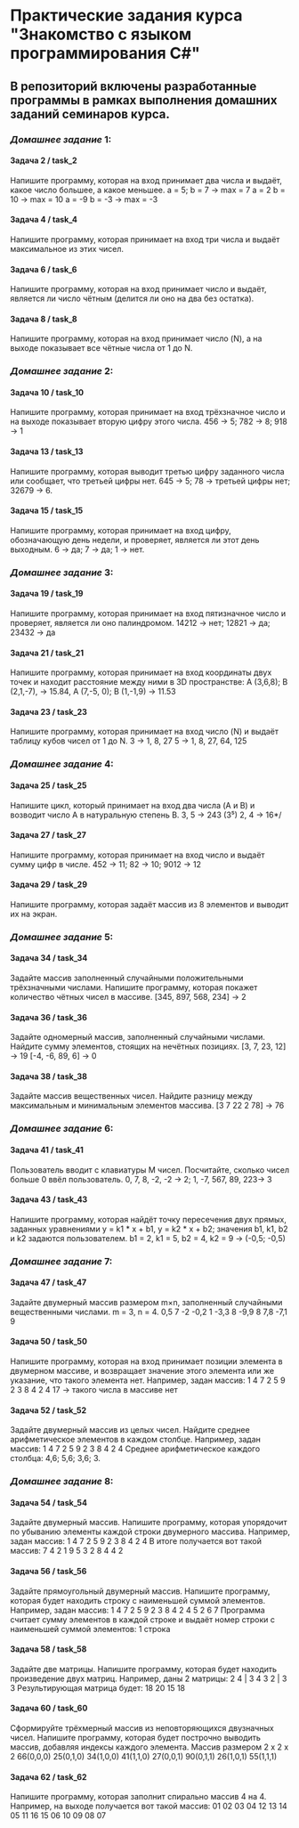 # Практические задания курса "**Знакомство с языком программирования С#**"
## В репозиторий включены разработанные программы в рамках выполнения домашних заданий семинаров курса.
### *Домашнее задание* 1:
#### Задача 2 / task_2
Напишите программу, которая на вход принимает два числа и выдаёт, какое число большее, а какое меньшее.
a = 5; b = 7 -> max = 7
a = 2 b = 10 -> max = 10
a = -9 b = -3 -> max = -3
#### Задача 4 / task_4
Напишите программу, которая принимает на вход три числа и выдаёт максимальное из этих чисел.
#### Задача 6 / task_6
Напишите программу, которая на вход принимает 
число и выдаёт, является ли число чётным (делится ли оно на два без остатка).
#### Задача 8 / task_8
Напишите программу, которая на вход принимает число (N), а на выходе показывает все чётные числа от 1 до N.
### *Домашнее задание* 2:
#### Задача 10 / task_10
Напишите программу, которая принимает на вход трёхзначное число
и на выходе показывает вторую цифру этого числа.
456 -> 5; 782 -> 8; 918 -> 1
#### Задача 13 / task_13
Напишите программу, которая выводит третью цифру заданного числа или сообщает, что третьей цифры нет.
645 -> 5; 78 -> третьей цифры нет; 32679 -> 6.
#### Задача 15 / task_15
Напишите программу, которая принимает на вход цифру, обозначающую день недели, и проверяет, является ли этот день выходным.
6 -> да; 7 -> да; 1 -> нет.
### *Домашнее задание* 3:
#### Задача 19 / task_19
Напишите программу, которая принимает на вход пятизначное число и проверяет, является ли оно палиндромом. 14212 -> нет; 12821 -> да; 23432 -> да
#### Задача 21 / task_21
Напишите программу, которая принимает на вход координаты двух точек и находит расстояние между ними в 3D пространстве: A (3,6,8); B (2,1,-7), -> 15.84, A (7,-5, 0); B (1,-1,9) -> 11.53
#### Задача 23 / task_23
Напишите программу, которая принимает на вход число (N) и выдаёт таблицу кубов чисел от 1 до N.
3 -> 1, 8, 27
5 -> 1, 8, 27, 64, 125
### *Домашнее задание* 4:
#### Задача 25 / task_25
Напишите цикл, который принимает на вход два числа (A и B) и возводит число A в натуральную степень B.
3, 5 -> 243 (3⁵)
2, 4 -> 16*/
#### Задача 27 / task_27
Напишите программу, которая принимает на вход число и выдаёт сумму цифр в числе.
452 -> 11; 82 -> 10; 9012 -> 12
#### Задача 29 / task_29
Напишите программу, которая задаёт массив из 8 элементов и выводит их на экран.
### *Домашнее задание* 5:
#### Задача 34 / task_34
Задайте массив заполненный случайными положительными трёхзначными числами. Напишите программу, которая покажет количество чётных чисел в массиве.
[345, 897, 568, 234] -> 2
#### Задача 36 / task_36
Задайте одномерный массив, заполненный случайными числами. Найдите сумму элементов, стоящих на нечётных позициях.
[3, 7, 23, 12] -> 19
[-4, -6, 89, 6] -> 0
#### Задача 38 / task_38
Задайте массив вещественных чисел. Найдите разницу между максимальным и минимальным элементов массива.
[3 7 22 2 78] -> 76
### *Домашнее задание* 6:
#### Задача 41 / task_41
Пользователь вводит с клавиатуры M чисел. Посчитайте, сколько чисел больше 0 ввёл пользователь.
0, 7, 8, -2, -2 -> 2; 1, -7, 567, 89, 223-> 3
#### Задача 43 / task_43
Напишите программу, которая найдёт точку пересечения двух прямых, заданных уравнениями y = k1 * x + b1, y = k2 * x + b2;  значения b1, k1, b2 и k2 задаются пользователем.
b1 = 2, k1 = 5, b2 = 4, k2 = 9 -> (-0,5; -0,5)
### *Домашнее задание* 7:
#### Задача 47 / task_47
Задайте двумерный массив размером m×n, заполненный случайными вещественными числами.
m = 3, n = 4.
0,5 7 -2 -0,2
1 -3,3 8 -9,9
8 7,8 -7,1 9
#### Задача 50 / task_50
Напишите программу, которая на вход принимает позиции элемента в двумерном массиве, и возвращает значение этого элемента или же указание, что такого элемента нет.
Например, задан массив:
1 4 7 2
5 9 2 3
8 4 2 4
17 -> такого числа в массиве нет
#### Задача 52 / task_52
Задайте двумерный массив из целых чисел. Найдите среднее арифметическое элементов в каждом столбце.
Например, задан массив:
1 4 7 2
5 9 2 3
8 4 2 4
Среднее арифметическое каждого столбца: 4,6; 5,6; 3,6; 3.
### *Домашнее задание* 8:
#### Задача 54 / task_54
Задайте двумерный массив. Напишите программу, которая упорядочит по убыванию элементы каждой строки двумерного массива.
Например, задан массив:
1 4 7 2
5 9 2 3
8 4 2 4
В итоге получается вот такой массив:
7 4 2 1
9 5 3 2
8 4 4 2
#### Задача 56 / task_56
Задайте прямоугольный двумерный массив. Напишите программу, которая будет находить строку с наименьшей суммой элементов.
Например, задан массив:
1 4 7 2
5 9 2 3
8 4 2 4
5 2 6 7
Программа считает сумму элементов в каждой строке и выдаёт номер строки с наименьшей суммой элементов: 1 строка
#### Задача 58 / task_58
Задайте две матрицы. Напишите программу, которая будет находить произведение двух матриц.
Например, даны 2 матрицы:
2 4 | 3 4
3 2 | 3 3
Результирующая матрица будет:
18 20
15 18
#### Задача 60 / task_60
Сформируйте трёхмерный массив из неповторяющихся двузначных чисел. Напишите программу, которая будет построчно выводить массив, добавляя индексы каждого элемента.
Массив размером 2 x 2 x 2
66(0,0,0) 25(0,1,0)
34(1,0,0) 41(1,1,0)
27(0,0,1) 90(0,1,1)
26(1,0,1) 55(1,1,1)
#### Задача 62 / task_62
Напишите программу, которая заполнит спирально массив 4 на 4.
Например, на выходе получается вот такой массив:
01 02 03 04
12 13 14 05
11 16 15 06
10 09 08 07